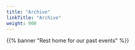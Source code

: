 ```yaml
---
title: "Archive"
linkTitle: "Archive"
weight: 900
---
```


{{% banner "Rest home for our past events"  %}}
